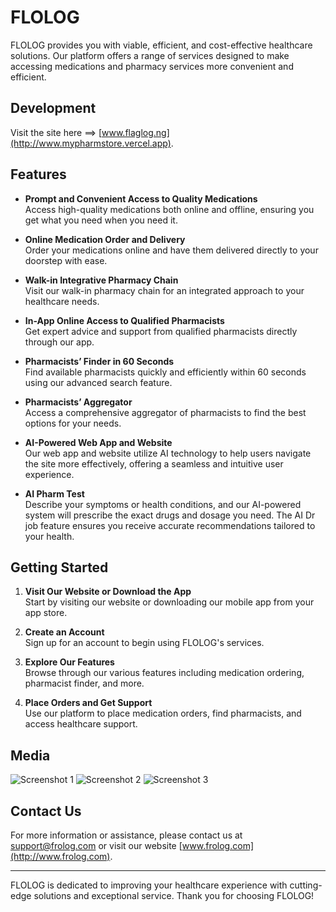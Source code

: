 # FLOLOG

FLOLOG provides you with viable, efficient, and cost-effective healthcare solutions. Our platform offers a range of services designed to make accessing medications and pharmacy services more convenient and efficient.

## Development

Visit the site here ==> [www.flaglog.ng](http://www.mypharmstore.vercel.app).

## Features

- **Prompt and Convenient Access to Quality Medications**  
  Access high-quality medications both online and offline, ensuring you get what you need when you need it.

- **Online Medication Order and Delivery**  
  Order your medications online and have them delivered directly to your doorstep with ease.

- **Walk-in Integrative Pharmacy Chain**  
  Visit our walk-in pharmacy chain for an integrated approach to your healthcare needs.

- **In-App Online Access to Qualified Pharmacists**  
  Get expert advice and support from qualified pharmacists directly through our app.

- **Pharmacists’ Finder in 60 Seconds**  
  Find available pharmacists quickly and efficiently within 60 seconds using our advanced search feature.

- **Pharmacists’ Aggregator**  
  Access a comprehensive aggregator of pharmacists to find the best options for your needs.

- **AI-Powered Web App and Website**  
  Our web app and website utilize AI technology to help users navigate the site more effectively, offering a seamless and intuitive user experience.

- **AI Pharm Test**  
  Describe your symptoms or health conditions, and our AI-powered system will prescribe the exact drugs and dosage you need. The AI Dr job feature ensures you receive accurate recommendations tailored to your health.

## Getting Started

1. **Visit Our Website or Download the App**  
   Start by visiting our website or downloading our mobile app from your app store.

2. **Create an Account**  
   Sign up for an account to begin using FLOLOG's services.

3. **Explore Our Features**  
   Browse through our various features including medication ordering, pharmacist finder, and more.

4. **Place Orders and Get Support**  
   Use our platform to place medication orders, find pharmacists, and access healthcare support.

## Media

![Screenshot 1](/floglogPics3.png)
![Screenshot 2](/floglogPics2.png)
![Screenshot 3](/floglogPics1.png)

## Contact Us

For more information or assistance, please contact us at [support@frolog.com](mailto:support@frolog.com) or visit our website [www.frolog.com](http://www.frolog.com).

---

FLOLOG is dedicated to improving your healthcare experience with cutting-edge solutions and exceptional service. Thank you for choosing FLOLOG!
